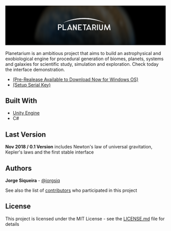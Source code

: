 ![](header.png)


Planetarium is an ambitious project that aims to build an astrophysical and exobiological engine for procedural generation of biomes, planets, systems and galaxies for scientific study, simulation and exploration. Check today the interface demonstration. <br>
* <a href="https://github.com/jorgsiq/planetarium/releases/download/V0.5/PlanetariumSetup.exe">(Pre-Realease Available to Download Now for Windows OS)</a> <br>
* <a href="https://github.com/jorgsiq/planetarium/releases/tag/V0.5">(Setup Serial Key)</a> 


## Built With

* [Unity Engine](https://unity.com/) 
* C#

## Last Version

**Nov 2018 / 0.1 Version** includes Newton's law of universal gravitation, Kepler's laws and the first stable interface

## Authors

**Jorge Siqueira** - [@jorgsiq](https://github.com/jorgsiq)

See also the list of [contributors](https://github.com/jorgsiq/planetarium/graphs/contributors) who participated in this project

## License

This project is licensed under the MIT License - see the [LICENSE.md](LICENSE.md) file for details

